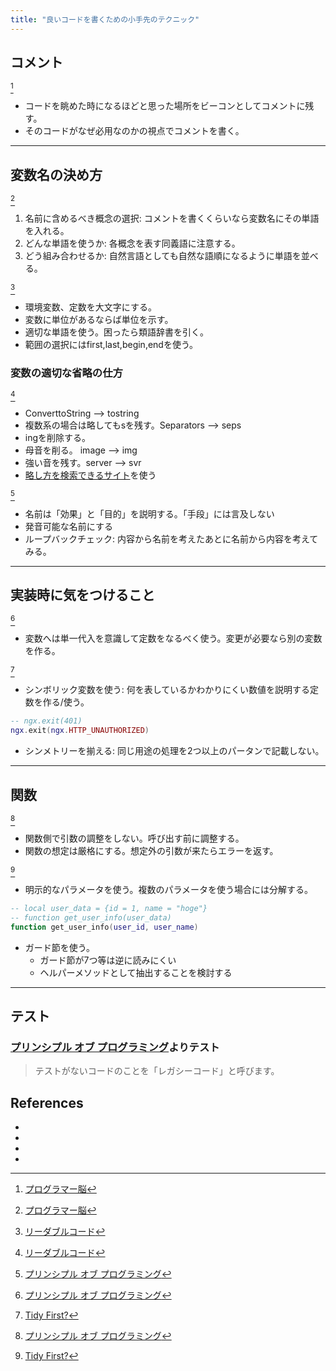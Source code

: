 ```yaml
---
title: "良いコードを書くための小手先のテクニック"
---
```


## コメント

[^1]

- コードを眺めた時になるほどと思った場所をビーコンとしてコメントに残す。
- そのコードがなぜ必用なのかの視点でコメントを書く。

---

## 変数名の決め方

[^1]

1. 名前に含めるべき概念の選択: コメントを書くくらいなら変数名にその単語を入れる。
2. どんな単語を使うか: 各概念を表す同義語に注意する。
3. どう組み合わせるか: 自然言語としても自然な語順になるように単語を並べる。

[^2]

- 環境変数、定数を大文字にする。
- 変数に単位があるならば単位を示す。
- 適切な単語を使う。困ったら類語辞書を引く。
- 範囲の選択にはfirst,last,begin,endを使う。

### 変数の適切な省略の仕方

[^2]

- ConverttoString --> tostring
- 複数系の場合は略してもsを残す。Separators --> seps
- ingを削除する。
- 母音を削る。 image --> img
- 強い音を残す。server --> svr
- [略し方を検索できるサイト](https://www.allacronyms.com/)を使う

[^3]

- 名前は「効果」と「目的」を説明する。「手段」には言及しない
- 発音可能な名前にする
- ループバックチェック: 内容から名前を考えたあとに名前から内容を考えてみる。

---

## 実装時に気をつけること

[^3]

- 変数へは単一代入を意識して定数をなるべく使う。変更が必要なら別の変数を作る。

[^4]

- シンボリック変数を使う: 何を表しているかわかりにくい数値を説明する定数を作る/使う。

```lua
-- ngx.exit(401)
ngx.exit(ngx.HTTP_UNAUTHORIZED)
```

- シンメトリーを揃える: 同じ用途の処理を2つ以上のパータンで記載しない。

---

## 関数

[^3]

- 関数側で引数の調整をしない。呼び出す前に調整する。
- 関数の想定は厳格にする。想定外の引数が来たらエラーを返す。

[^4]

- 明示的なパラメータを使う。複数のパラメータを使う場合には分解する。

```lua
-- local user_data = {id = 1, name = "hoge"}
-- function get_user_info(user_data)
function get_user_info(user_id, user_name)
```

- ガード節を使う。
  - ガード節が7つ等は逆に読みにくい
  - ヘルパーメソッドとして抽出することを検討する

---

## テスト

### [プリンシプル オブ プログラミング](https://www.shuwasystem.co.jp/book/9784798046143.html)よりテスト

> テストがないコードのことを「レガシーコード」と呼びます。

## References

- [^1]: [プログラマー脳](https://www.shuwasystem.co.jp/book/9784798068534.html)
- [^2]: [リーダブルコード](https://www.oreilly.co.jp/books/9784873115658/)
- [^3]: [プリンシプル オブ プログラミング](https://www.shuwasystem.co.jp/book/9784798046143.html)
- [^4]: [Tidy First?](https://www.oreilly.co.jp/books/9784814400911/)
